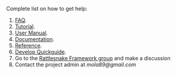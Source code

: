 Complete list on how to get help:
  1. [FAQ](FAQ.md).
  1. [Tutorial](Tutorial.md).
  1. [User Manual](UserManual.md).
  1. [Documentation](Documentation.md).
  1. [Reference](Reference.md).
  1. [Develop Quickguide](Develop.md).
  1. Go to the [Rattlesnake Framework group](http://groups.google.com/group/rattlesnake-framework) and make a discussion
  1. Contact the project admin at _mola89@gmail.com_